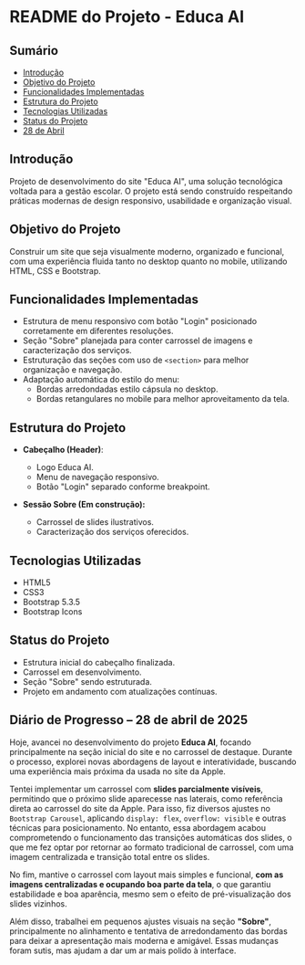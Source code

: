 # README do Projeto - Educa AI

## Sumário
- [Introdução](#introdução)
- [Objetivo do Projeto](#objetivo-do-projeto)
- [Funcionalidades Implementadas](#funcionalidades-implementadas)
- [Estrutura do Projeto](#estrutura-do-projeto)
- [Tecnologias Utilizadas](#tecnologias-utilizadas)
- [Status do Projeto](#status-do-projeto)
- [28 de Abril](#diário-de-progresso--28-de-abril-de-2025)

## Introdução
Projeto de desenvolvimento do site "Educa AI", uma solução tecnológica voltada para a gestão escolar. O projeto está sendo construído respeitando práticas modernas de design responsivo, usabilidade e organização visual.

## Objetivo do Projeto
Construir um site que seja visualmente moderno, organizado e funcional, com uma experiência fluida tanto no desktop quanto no mobile, utilizando HTML, CSS e Bootstrap.

## Funcionalidades Implementadas
- Estrutura de menu responsivo com botão "Login" posicionado corretamente em diferentes resoluções.
- Seção "Sobre" planejada para conter carrossel de imagens e caracterização dos serviços.
- Estruturação das seções com uso de `<section>` para melhor organização e navegação.
- Adaptação automática do estilo do menu:
  - Bordas arredondadas estilo cápsula no desktop.
  - Bordas retangulares no mobile para melhor aproveitamento da tela.

## Estrutura do Projeto
- **Cabeçalho (Header)**:
  - Logo Educa AI.
  - Menu de navegação responsivo.
  - Botão "Login" separado conforme breakpoint.

- **Sessão Sobre (Em construção):**
  - Carrossel de slides ilustrativos.
  - Caracterização dos serviços oferecidos.

## Tecnologias Utilizadas
- HTML5
- CSS3
- Bootstrap 5.3.5
- Bootstrap Icons

## Status do Projeto
- Estrutura inicial do cabeçalho finalizada.
- Carrossel em desenvolvimento.
- Seção "Sobre" sendo estruturada.
- Projeto em andamento com atualizações contínuas.

## Diário de Progresso – 28 de abril de 2025

Hoje, avancei no desenvolvimento do projeto **Educa AI**, focando principalmente na seção inicial do site e no carrossel de destaque. Durante o processo, explorei novas abordagens de layout e interatividade, buscando uma experiência mais próxima da usada no site da Apple.

Tentei implementar um carrossel com **slides parcialmente visíveis**, permitindo que o próximo slide aparecesse nas laterais, como referência direta ao carrossel do site da Apple. Para isso, fiz diversos ajustes no `Bootstrap Carousel`, aplicando `display: flex`, `overflow: visible` e outras técnicas para posicionamento. No entanto, essa abordagem acabou comprometendo o funcionamento das transições automáticas dos slides, o que me fez optar por retornar ao formato tradicional de carrossel, com uma imagem centralizada e transição total entre os slides.

No fim, mantive o carrossel com layout mais simples e funcional, **com as imagens centralizadas e ocupando boa parte da tela**, o que garantiu estabilidade e boa aparência, mesmo sem o efeito de pré-visualização dos slides vizinhos.

Além disso, trabalhei em pequenos ajustes visuais na seção **"Sobre"**, principalmente no alinhamento e tentativa de arredondamento das bordas para deixar a apresentação mais moderna e amigável. Essas mudanças foram sutis, mas ajudam a dar um ar mais polido à interface.
